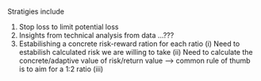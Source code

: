 Stratigies include 
1. Stop loss to limit potential loss
2. Insights from technical analysis from data ...???
3. Estabilishing a concrete risk-reward ration for each ratio 
    (i) Need to estabilish calculated risk we are willing to take
    (ii) Need to calculate the concrete/adaptive value of risk/return value --> common rule of thumb is to aim for a 1:2 ratio
    (iii) 